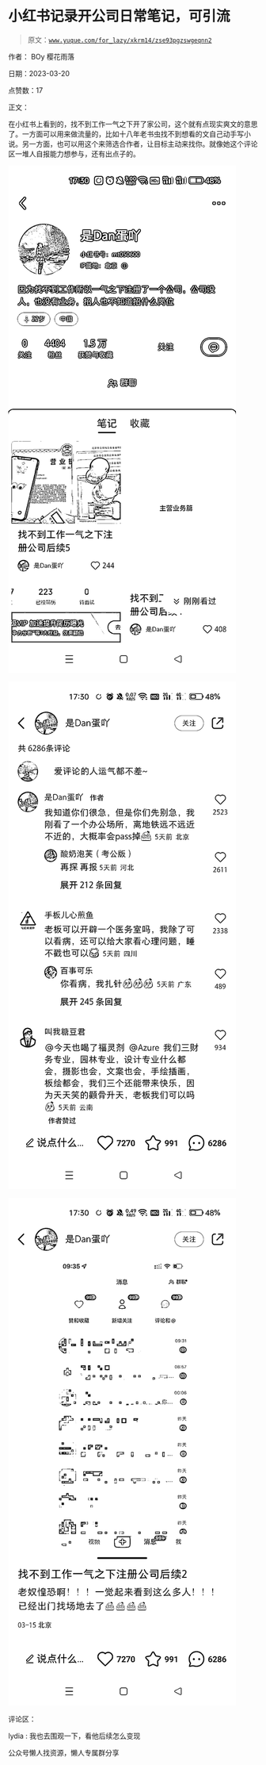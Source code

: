 # 小红书记录开公司日常笔记，可引流

> 原文：[`www.yuque.com/for_lazy/xkrm14/zse93pgzswgeqnn2`](https://www.yuque.com/for_lazy/xkrm14/zse93pgzswgeqnn2)

作者： BOy 樱花雨落

日期：2023-03-20

点赞数：17

正文：

在小红书上看到的，找不到工作一气之下开了家公司，这个就有点现实爽文的意思了。一方面可以用来做流量的，比如十八年老书虫找不到想看的文自己动手写小说。另一方面，也可以用这个来筛选合作者，让目标主动来找你。就像她这个评论区一堆人自报能力想参与，还有出点子的。

![](img/d62f1f5b2dfeee0db26fb25a09aa5f76.png)  

![](img/f242f231700b2705a3f640484385da4f.png)

![](img/ee4eacc35361215e2f864648946316ad.png)  

评论区：

lydia : 我也去围观一下，看他后续怎么变现

公众号懒人找资源，懒人专属群分享

